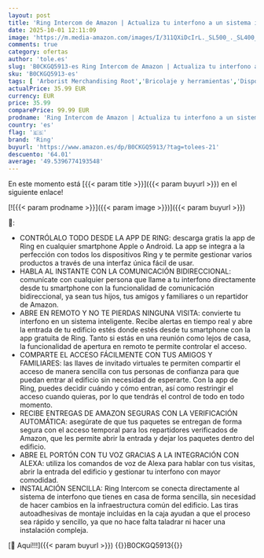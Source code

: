 ```yaml
---
layout: post
title: 'Ring Intercom de Amazon | Actualiza tu interfono a un sistema inteligente con apertura en remoto  comunicación bidireccional  acceso de invitados | Fácil de instalar | Compatible con Alexa'
date: 2025-10-01 12:11:09
image: 'https://m.media-amazon.com/images/I/311QXiDcIrL._SL500_._SL400_.jpg'
comments: true
category: ofertas
author: 'tole.es'
slug: 'B0CKGQ5913-es Ring Intercom de Amazon | Actualiza tu interfono a un...'
sku: 'B0CKGQ5913-es'
tags: [ 'Arborist Merchandising Root','Bricolaje y herramientas','Dispositivos Amazon','Dispositivos Amazon y Accesorios','Dispositivos Amazon y accesorios','Equipos de videovigilancia','Fiesta de Ofertas de Primavera -   Dispositivos Amazon','Prevención y seguridad','Próximas ofertas en dispositivos Amazon','Ring Intercom','Seguridad e iluminación para hogar inteligente','Self Service','Sistemas de seguridad para el hogar','Special Features Stores','Timbres y campanas','alexa','e97153f7-7531-4959-bcaa-edabbf48d7f8_0','e97153f7-7531-4959-bcaa-edabbf48d7f8_1001','e97153f7-7531-4959-bcaa-edabbf48d7f8_1101','e97153f7-7531-4959-bcaa-edabbf48d7f8_3801','e97153f7-7531-4959-bcaa-edabbf48d7f8_9601','ring','🇪🇸', ]
actualPrice: 35.99 EUR
currency: EUR
price: 35.99
comparePrice: 99.99 EUR
prodname: 'Ring Intercom de Amazon | Actualiza tu interfono a un sistema inteligente con apertura en remoto  comunicación bidireccional  acceso de invitados | Fácil de instalar | Compatible con Alexa'
country: 'es'
flag: '🇪🇸'
brand: 'Ring'
buyurl: 'https://www.amazon.es/dp/B0CKGQ5913/?tag=tolees-21'
descuento: '64.01'
average: '49.5396774193548'
---
```


En este momento está [{{< param title >}}]({{< param buyurl >}}) en el siguiente enlace!

[![{{< param prodname >}}]({{< param image >}})]({{< param buyurl >}})

🔎:

- CONTRÓLALO TODO DESDE LA APP DE RING: descarga gratis la app de Ring en cualquier smartphone Apple o Android. La app se integra a la perfección con todos los dispositivos Ring y te permite gestionar varios productos a través de una interfaz única fácil de usar.
- HABLA AL INSTANTE CON LA COMUNICACIÓN BIDIRECCIONAL: comunícate con cualquier persona que llame a tu interfono directamente desde tu smartphone con la funcionalidad de comunicación bidireccional, ya sean tus hijos, tus amigos y familiares o un repartidor de Amazon.
- ABRE EN REMOTO Y NO TE PIERDAS NINGUNA VISITA: convierte tu interfono en un sistema inteligente. Recibe alertas en tiempo real y abre la entrada de tu edificio estés donde estés desde tu smartphone con la app gratuita de Ring. Tanto si estás en una reunión como lejos de casa, la funcionalidad de apertura en remoto te permite controlar el acceso.
- COMPARTE EL ACCESO FÁCILMENTE CON TUS AMIGOS Y FAMILIARES: las llaves de invitado virtuales te permiten compartir el acceso de manera sencilla con tus personas de confianza para que puedan entrar al edificio sin necesidad de esperarte. Con la app de Ring, puedes decidir cuándo y cómo entran, así como restringir el acceso cuando quieras, por lo que tendrás el control de todo en todo momento.
- RECIBE ENTREGAS DE AMAZON SEGURAS CON LA VERIFICACIÓN AUTOMÁTICA: asegúrate de que tus paquetes se entregan de forma segura con el acceso temporal para los repartidores verificados de Amazon, que les permite abrir la entrada y dejar los paquetes dentro del edificio.
- ABRE EL PORTÓN CON TU VOZ GRACIAS A LA INTEGRACIÓN CON ALEXA: utiliza los comandos de voz de Alexa para hablar con tus visitas, abrir la entrada del edificio y gestionar tu interfono con mayor comodidad.
- INSTALACIÓN SENCILLA: Ring Intercom se conecta directamente al sistema de interfono que tienes en casa de forma sencilla, sin necesidad de hacer cambios en la infraestructura común del edificio. Las tiras autoadhesivas de montaje incluidas en la caja ayudan a que el proceso sea rápido y sencillo, ya que no hace falta taladrar ni hacer una instalación compleja.

[🛒 Aquí!!!]({{< param buyurl >}})
{{<world>}}B0CKGQ5913{{</world>}}
